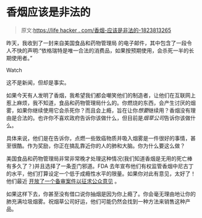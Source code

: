 # 香烟应该是非法的

> 原文:[https://life hacker . com/香烟-应该是非法的-1823813265](https://lifehacker.com/cigarettes-should-be-illegal-1823813265)

昨天，我收到了一封来自美国食品和药物管理局 的电子邮件，其中包含了一段令人不快的声明:“依格瑞特是唯一合法的消费品，如果按预期使用，会杀死一半的长期使用者。”

Watch

这不是新闻，但却是事实。

如果今天有人发明了香烟，我希望我们都会嘲笑他们的制造者，让他们在互联网上惹上麻烦，我不知道，食品和药物管理局什么的。你燃烧的东西，会产生讨厌的烟雾，如果你继续使用它会杀死你？而且会上瘾，旨在让你*想要*继续用？香烟没有理由是合法的。也许你不喜欢政府告诉你该做什么，但目前是*烟草公司*告诉你该做什么。

具体来说，他们是在告诉你，点燃一些致癌物质并吸入烟雾是一件很好的事情，甚至很酷。作为奖励，你正在搞乱靠近你的人的肺和大脑。你为什么要这么做？

美国食品和药物管理局非常非常晚才处理这种情况(我们知道香烟是无用的死亡棒有多久了？)并且选择了一条歪门邪道。FDA 去年宣布他们有权监管香烟中尼古丁的水平，他们打算设定一个低于成瘾性水平的限量。如果你对此有意见，太好了！他们最近 [开放了一个备审案件以征求公众意见](https://www.federalregister.gov/documents/2018/02/20/2018-03341/nicotine-steering-committee-establishment-of-a-public-docket-request-for-comments) 。

如果这样下去，你甚至没有借口说你抽烟是因为你上瘾了。你会毫无理由地让你的肺充满垃圾烟雾。祝烟草公司好运，他们可能仍然会找到一种方法来销售这种产品。
